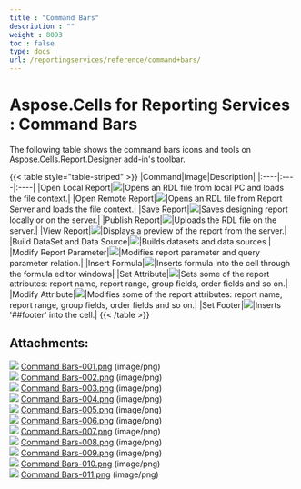 ```yaml
---
title : "Command Bars" 
description : "" 
weight : 8093 
toc : false
type: docs
url: /reportingservices/reference/command+bars/
---
```


# Aspose.Cells for Reporting Services : Command Bars


The following table shows the command bars icons and tools on Aspose.Cells.Report.Designer add-in's toolbar.

{{< table style="table-striped" >}}
|Command|Image|Description|
|:----|:----|:----|
|Open Local Report|![](https://docs2.aspose.com/cells/reportingservices/attachments/6094870/6193222.png)|Opens an RDL file from local PC and loads the file context.|
|Open Remote Report|![](https://docs2.aspose.com/cells/reportingservices/attachments/6094870/6193219.png)|Opens an RDL file from Report Server and loads the file context.|
|Save Report|![](https://docs2.aspose.com/cells/reportingservices/attachments/6094870/6193220.png)|Saves designing report locally or on the server.|
|Publish Report|![](https://docs2.aspose.com/cells/reportingservices/attachments/6094870/6193217.png)|Uploads the RDL file on the server.|
|View Report|![](https://docs2.aspose.com/cells/reportingservices/attachments/6094870/6193218.png)|Displays a preview of the report from the server.|
|Build DataSet and Data Source|![](https://docs2.aspose.com/cells/reportingservices/attachments/6094870/6193248.png)|Builds datasets and data sources.|
|Modify Report Parameter|![](https://docs2.aspose.com/cells/reportingservices/attachments/6094870/6193247.png)|Modifies report parameter and query parameter relation.|
|Insert Formula|![](https://docs2.aspose.com/cells/reportingservices/attachments/6094870/6193246.png)|Inserts formula into the cell through the formula editor windows|
|Set Attribute|![](https://docs2.aspose.com/cells/reportingservices/attachments/6094870/6193245.png)|Sets some of the report attributes: report name, report range, group fields, order fields and so on.|
|Modify Attribute|![](https://docs2.aspose.com/cells/reportingservices/attachments/6094870/6193244.png)|Modifies some of the report attributes: report name, report range, group fields, order fields and so on.|
|Set Footer|![](https://docs2.aspose.com/cells/reportingservices/attachments/6094870/6193243.png)|Inserts '##footer' into the cell.|
{{< /table >}}

## Attachments:

![](https://docs2.aspose.com/cells/reportingservices/images/icons/bullet_blue.gif) [Command Bars-001.png](https://docs2.aspose.com/cells/reportingservices/attachments/6094870/6193222.png) (image/png)  
![](https://docs2.aspose.com/cells/reportingservices/images/icons/bullet_blue.gif) [Command Bars-002.png](https://docs2.aspose.com/cells/reportingservices/attachments/6094870/6193219.png) (image/png)  
![](https://docs2.aspose.com/cells/reportingservices/images/icons/bullet_blue.gif) [Command Bars-003.png](https://docs2.aspose.com/cells/reportingservices/attachments/6094870/6193220.png) (image/png)  
![](https://docs2.aspose.com/cells/reportingservices/images/icons/bullet_blue.gif) [Command Bars-004.png](https://docs2.aspose.com/cells/reportingservices/attachments/6094870/6193217.png) (image/png)  
![](https://docs2.aspose.com/cells/reportingservices/images/icons/bullet_blue.gif) [Command Bars-005.png](https://docs2.aspose.com/cells/reportingservices/attachments/6094870/6193218.png) (image/png)  
![](https://docs2.aspose.com/cells/reportingservices/images/icons/bullet_blue.gif) [Command Bars-006.png](https://docs2.aspose.com/cells/reportingservices/attachments/6094870/6193248.png) (image/png)  
![](https://docs2.aspose.com/cells/reportingservices/images/icons/bullet_blue.gif) [Command Bars-007.png](https://docs2.aspose.com/cells/reportingservices/attachments/6094870/6193247.png) (image/png)  
![](https://docs2.aspose.com/cells/reportingservices/images/icons/bullet_blue.gif) [Command Bars-008.png](https://docs2.aspose.com/cells/reportingservices/attachments/6094870/6193246.png) (image/png)  
![](https://docs2.aspose.com/cells/reportingservices/images/icons/bullet_blue.gif) [Command Bars-009.png](https://docs2.aspose.com/cells/reportingservices/attachments/6094870/6193245.png) (image/png)  
![](https://docs2.aspose.com/cells/reportingservices/images/icons/bullet_blue.gif) [Command Bars-010.png](https://docs2.aspose.com/cells/reportingservices/attachments/6094870/6193244.png) (image/png)  
![](https://docs2.aspose.com/cells/reportingservices/images/icons/bullet_blue.gif) [Command Bars-011.png](https://docs2.aspose.com/cells/reportingservices/attachments/6094870/6193243.png) (image/png)  

